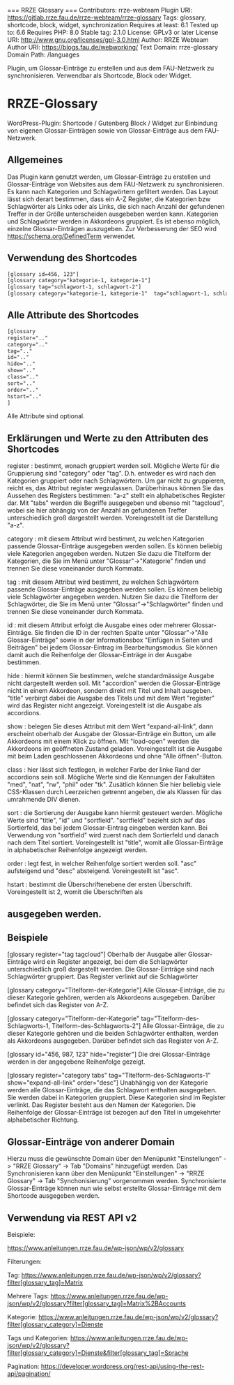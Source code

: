 === RRZE Glossary ===
Contributors: rrze-webteam
Plugin URI: https://gitlab.rrze.fau.de/rrze-webteam/rrze-glossary
Tags: glossary, shortcode, block, widget, synchronization
Requires at least: 6.1
Tested up to: 6.6
Requires PHP: 8.0
Stable tag: 2.1.0
License: GPLv3 or later
License URI: http://www.gnu.org/licenses/gpl-3.0.html
Author: RRZE Webteam
Author URI: https://blogs.fau.de/webworking/
Text Domain: rrze-glossary
Domain Path: /languages

Plugin, um Glossar-Einträge zu erstellen und aus dem FAU-Netzwerk zu synchronisieren. Verwendbar als Shortcode, Block oder Widget.


# RRZE-Glossary
WordPress-Plugin: Shortcode / Gutenberg Block / Widget zur Einbindung von eigenen Glossar-Einträgen sowie von Glossar-Einträge aus dem FAU-Netzwerk. 

## Allgemeines

Das Plugin kann genutzt werden, um Glossar-Einträge zu erstellen und Glossar-Einträge von Websites aus dem FAU-Netzwerk zu synchronisieren. Es kann nach Kategorien und Schlagwörtern gefiltert werden. Das Layout lässt sich derart bestimmen, dass ein A-Z Register, die Kategorien bzw Schlagwörter als Links oder als Links, die sich nach Anzahl der gefundenen Treffer in der Größe unterscheiden ausgebeben werden kann. Kategorien und Schlagwörter werden in Akkordeons gruppiert. Es ist ebenso möglich, einzelne Glossar-Einträgen auszugeben. Zur Verbesserung der SEO wird https://schema.org/DefinedTerm verwendet.

## Verwendung des Shortcodes

```html
[glossary id=456, 123"] 
[glossary category="kategorie-1, kategorie-1"]
[glossary tag="schlagwort-1, schlagwort-2"]
[glossary category="kategorie-1, kategorie-1"  tag="schlagwort-1, schlagwort-2"]
```


## Alle Attribute des Shortcodes

```html
[glossary 
register=".." 
category=".."  
tag=".." 
id=".."
hide=".."
show=".."
class=".."
sort=".."
order=".."
hstart=".."
] 
```

Alle Attribute sind optional.


## Erklärungen und Werte zu den Attributen des Shortcodes

register : bestimmt, wonach gruppiert werden soll. Mögliche Werte für die Gruppierung sind "category" oder "tag". D.h. entweder es wird nach den Kategorien gruppiert oder nach Schlagwörtern. Um gar nicht zu gruppieren, reicht es, das Attribut register wegzulassen. Darüberhinaus können Sie das Aussehen des Registers bestimmen: "a-z" stellt ein alphabetisches Register dar. Mit "tabs" werden die Begriffe ausgegeben und ebenso mit "tagcloud", wobei sie hier abhängig von der Anzahl an gefundenen Treffer unterschiedlich groß dargestellt werden. Voreingestellt ist die Darstellung "a-z".

category : mit diesem Attribut wird bestimmt, zu welchen Kategorien passende Glossar-Einträge ausgegeben werden sollen. Es können beliebig viele Kategorien angegeben werden. Nutzen Sie dazu die Titelform der Kategorien, die Sie im Menü unter "Glossar"->"Kategorie" finden und trennen Sie diese voneinander durch Kommata.

tag : mit diesem Attribut wird bestimmt, zu welchen Schlagwörtern passende Glossar-Einträge ausgegeben werden sollen. Es können beliebig viele Schlagwörter angegeben werden. Nutzen Sie dazu die Titelform der Schlagwörter, die Sie im Menü unter "Glossar"->"Schlagwörter" finden und trennen Sie diese voneinander durch Kommata.

id : mit diesem Attribut erfolgt die Ausgabe eines oder mehrerer Glossar-Einträge. Sie finden die ID in der rechten Spalte unter "Glossar"->"Alle Glossar-Einträge" sowie in der Informationsbox "Einfügen in Seiten und Beiträgen" bei jedem Glossar-Eintrag im Bearbeitungsmodus. Sie können damit auch die Reihenfolge der Glossar-Einträge in der Ausgabe bestimmen. 

hide : hiermit können Sie bestimmen, welche standardmässige Ausgabe nicht dargestellt werden soll. Mit "accordion" werden die Glossar-Einträge nicht in einem Akkordeon, sondern direkt mit Titel und Inhalt ausgeben. "title" verbirgt dabei die Ausgabe des Titels und mit dem Wert "register" wird das Register nicht angezeigt. Voreingestellt ist die Ausgabe als accordions.

show : belegen Sie dieses Attribut mit dem Wert "expand-all-link", dann erscheint oberhalb der Ausgabe der Glossar-Einträge ein Button, um alle Akkordeons mit einem Klick zu öffnen. Mit "load-open" werden die Akkordeons im geöffneten Zustand geladen. Voreingestellt ist die Ausgabe mit beim Laden geschlossenen Akkordeons und ohne "Alle öffnen"-Button.

class : hier lässt sich festlegen, in welcher Farbe der linke Rand der accordions sein soll. Mögliche Werte sind die Kennungen der Fakultäten "med", "nat", "rw", "phil" oder "tk". Zusätlich können Sie hier beliebig viele CSS-Klassen durch Leerzeichen getrennt angeben, die als Klassen für das umrahmende DIV dienen.

sort : die Sortierung der Ausgabe kann hiermit gesteuert werden. Mögliche Werte sind "title", "id" und "sortfield". 
"sortfield" bezieht sich auf das Sortierfeld, das bei jedem Glossar-Eintrag eingeben werden kann. Bei Verwendung von "sortfield" wird zuerst nach dem Sortierfeld und danach nach dem Titel sortiert. Voreingestellt ist "title", womit alle Glossar-Einträge in alphabetischer Reihenfolge angezeigt werden.

order : legt fest, in welcher Reihenfolge sortiert werden soll. "asc" aufsteigend und "desc" absteigend. Voreingestellt ist "asc".

hstart : bestimmt die Überschriftenebene der ersten Überschrift. Voreingestellt ist 2, womit die Überschriften als <h2> ausgegeben werden.


## Beispiele


[glossary register="tag tagcloud"] 
Oberhalb der Ausgabe aller Glossar-Einträge wird ein Register angezeigt, bei dem die Schlagwörter unterschiedlich groß dargestellt werden. Die Glossar-Einträge sind nach Schlagwörter gruppiert. Das Register verlinkt auf die Schlagwörter

[glossary category="Titelform-der-Kategorie"] 
Alle Glossar-Einträge, die zu dieser Kategorie gehören, werden als Akkordeons ausgegeben. Darüber befindet sich das Register von A-Z.

[glossary category="Titelform-der-Kategorie" tag="Titelform-des-Schlagworts-1, Titelform-des-Schlagworts-2"] 
Alle Glossar-Einträge, die zu dieser Kategorie gehören und die beiden Schlagwörter enthalten, werden als Akkordeons ausgegeben. Darüber befindet sich das Register von A-Z.

[glossary id="456, 987, 123" hide="register"] 
Die drei Glossar-Einträge werden in der angegebene Reihenfolge gezeigt.

[glossary register="category tabs" tag="Titelform-des-Schlagworts-1" show="expand-all-link" order="desc"] 
Unabhängig von der Kategorie werden alle Glossar-Einträge, die das Schlagwort enthalten ausgegeben. Sie werden dabei in Kategorien gruppiert. Diese Kategorien sind im Register verlinkt. Das Register besteht aus den Namen der Kategorien. Die Reihenfolge der Glossar-Einträge ist bezogen auf den Titel in umgekehrter alphabetischer Richtung.


## Glossar-Einträge von anderer Domain

Hierzu muss die gewünschte Domain über den Menüpunkt "Einstellungen" -> "RRZE Glossary" -> Tab "Domains" hinzugefügt werden.
Das Synchronisieren kann über den Menüpunkt "Einstellungen" -> "RRZE Glossary" -> Tab "Synchonisierung" vorgenommen werden.
Synchronisierte Glossar-Einträge können nun wie selbst erstellte Glossar-Einträge mit dem Shortcode ausgegeben werden.



## Verwendung via REST API v2

Beispiele:

https://www.anleitungen.rrze.fau.de/wp-json/wp/v2/glossary

Filterungen:

Tag:
https://www.anleitungen.rrze.fau.de/wp-json/wp/v2/glossary?filter[glossary_tag]=Matrix

Mehrere Tags:
https://www.anleitungen.rrze.fau.de/wp-json/wp/v2/glossary?filter[glossary_tag]=Matrix%2BAccounts

Kategorie:
https://www.anleitungen.rrze.fau.de/wp-json/wp/v2/glossary?filter[glossary_category]=Dienste

Tags und Kategorien:
https://www.anleitungen.rrze.fau.de/wp-json/wp/v2/glossary?filter[glossary_category]=Dienste&filter[glossary_tag]=Sprache

Pagination:
https://developer.wordpress.org/rest-api/using-the-rest-api/pagination/





